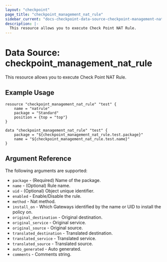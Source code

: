 ```yaml
---
layout: "checkpoint"
page_title: "checkpoint_management_nat_rule"
sidebar_current: "docs-checkpoint-data-source-checkpoint-management-nat-rule"
description: |-
  This resource allows you to execute Check Point NAT Rule.
---
```


# Data Source: checkpoint_management_nat_rule

This resource allows you to execute Check Point NAT Rule.

## Example Usage


```hcl
resource "checkpoint_management_nat_rule" "test" {
    name = "natrule"
    package = "Standard"
    position = {top = "top"}
}

data "checkpoint_management_nat_rule" "test" {
    package = "${checkpoint_management_nat_rule.test.package}"
    name = "${checkpoint_management_nat_rule.test.name}"
}
```

## Argument Reference

The following arguments are supported:

* `package` - (Required) Name of the package.
* `name` - (Optional) Rule name.
* `uid` - (Optional) Object unique identifier.   
* `enabled` - Enable/Disable the rule.
* `method` - Nat method.
* `install_on` - Which Gateways identified by the name or UID to install the policy on.
* `original_destination` - Original destination.
* `original_service` - Original service.
* `original_source` - Original source.
* `translated_destination` - Translated destination.
* `translated_service` - Translated service.
* `translated_source` - Translated source.
* `auto_generated` - Auto generated.
* `comments` - Comments string.